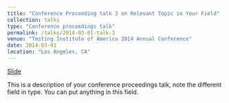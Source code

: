 ```yaml
---
title: "Conference Proceeding talk 3 on Relevant Topic in Your Field"
collection: talks
type: "Conference proceedings talk"
permalink: /talks/2014-03-01-talk-3
venue: "Testing Institute of America 2014 Annual Conference"
date: 2014-03-01
location: "Los Angeles, CA"
---
```


[Slide](http://Wu-Harry.github.io/files/Chap12-DoubleRobust.pdf)

This is a description of your conference proceedings talk, note the different field in type. You can put anything in this field.
